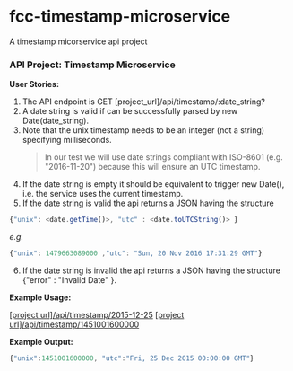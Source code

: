 # fcc-timestamp-microservice

A timestamp micorservice api project

### API Project: Timestamp Microservice

**User Stories:**

1. The API endpoint is GET [project_url]/api/timestamp/:date_string?
2. A date string is valid if can be successfully parsed by new Date(date_string).
3. Note that the unix timestamp needs to be an integer (not a string) specifying milliseconds.
   > In our test we will use date strings compliant with ISO-8601 (e.g. "2016-11-20") because this will ensure an UTC timestamp.
4. If the date string is empty it should be equivalent to trigger new Date(), i.e. the service uses the current timestamp.
5. If the date string is valid the api returns a JSON having the structure

```javascript
{"unix": <date.getTime()>, "utc" : <date.toUTCString()> }
```

_e.g._

```javascript
{"unix": 1479663089000 ,"utc": "Sun, 20 Nov 2016 17:31:29 GMT"}
```

6. If the date string is invalid the api returns a JSON having the structure
   {"error" : "Invalid Date" }.

**Example Usage:**

[[project url]/api/timestamp/2015-12-25]('api/timestamp/2015-12-25)
[[project url]/api/timestamp/1451001600000]('api/timestamp/1451001600000)

**Example Output:**

```javascript
{"unix":1451001600000, "utc":"Fri, 25 Dec 2015 00:00:00 GMT"}
```
